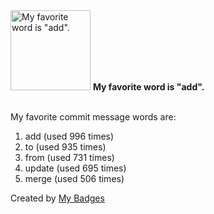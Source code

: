 <img src="https://my-badges.github.io/my-badges/favorite-word.png" alt="My favorite word is &quot;add&quot;." title="My favorite word is &quot;add&quot;." width="128">
<strong>My favorite word is &quot;add&quot;.</strong>
<br><br>

My favorite commit message words are:

1. add (used 996 times)
2. to (used 935 times)
3. from (used 731 times)
4. update (used 695 times)
5. merge (used 506 times)


Created by <a href="https://github.com/my-badges/my-badges">My Badges</a>